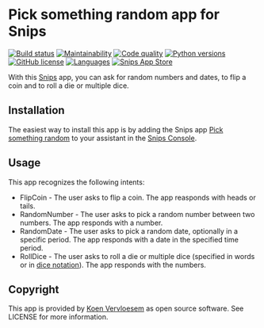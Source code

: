# Pick something random app for Snips 

[![Build status](https://api.travis-ci.com/koenvervloesem/snips-app-pick-something-random.svg?branch=master)](https://travis-ci.com/koenvervloesem/snips-app-pick-something-random) [![Maintainability](https://api.codeclimate.com/v1/badges/b02b8ff9a4ebd13f9e3f/maintainability)](https://codeclimate.com/github/koenvervloesem/snips-app-pick-something-random/maintainability) [![Code quality](https://api.codacy.com/project/badge/Grade/178255b06d224fabb2aae5b83827de3f)](https://www.codacy.com/app/koenvervloesem/snips-app-pick-something-random) [![Python versions](https://img.shields.io/badge/python-3.5|3.6|3.7-blue.svg)](https://www.python.org) [![GitHub license](https://img.shields.io/github/license/koenvervloesem/snips-app-pick-something-random.svg)](https://github.com/koenvervloesem/snips-app-pick-something-random/blob/master/LICENSE) [![Languages](https://img.shields.io/badge/i18n-en-brown.svg)](https://github.com/koenvervloesem/snips-app-pick-something-random/tree/master/translations) [![Snips App Store](https://img.shields.io/badge/snips-app-blue.svg)](https://console.snips.ai/store/en/skill_NmlgOeBBO13)

With this [Snips](https://snips.ai/) app, you can ask for random numbers and dates, to flip a coin and to roll a die or multiple dice.

## Installation

The easiest way to install this app is by adding the Snips app [Pick something random](https://console.snips.ai/store/en/skill_NmlgOeBBO13) to your assistant in the [Snips Console](https://console.snips.ai).

## Usage

This app recognizes the following intents:

*   FlipCoin - The user asks to flip a coin. The app reasponds with heads or tails.
*   RandomNumber - The user asks to pick a random number between two numbers. The app responds with a number.
*   RandomDate - The user asks to pick a random date, optionally in a specific period. The app responds with a date in the specified time period.
*   RollDice - The user asks to roll a die or multiple dice (specified in words or in [dice notation](https://en.wikipedia.org/wiki/Dice_notation)). The app responds with the numbers.

## Copyright

This app is provided by [Koen Vervloesem](mailto:koen@vervloesem.eu) as open source software. See LICENSE for more information.
